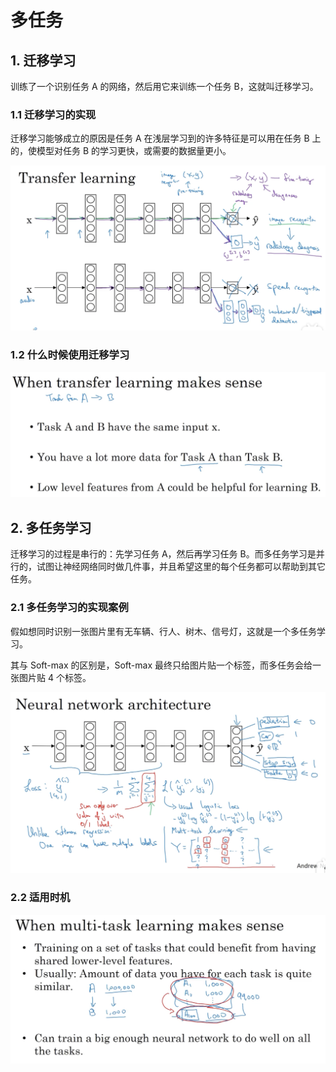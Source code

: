# 多任务

## 1. 迁移学习

训练了一个识别任务 A 的网络，然后用它来训练一个任务 B，这就叫迁移学习。

### 1.1 迁移学习的实现

迁移学习能够成立的原因是任务 A 在浅层学习到的许多特征是可以用在任务 B 上的，使模型对任务 B 的学习更快，或需要的数据量更小。

![](./imgs/迁移学习的实现.png)

### 1.2 什么时候使用迁移学习

![](./imgs/迁移学习的适用时机.png)

## 2. 多任务学习

迁移学习的过程是串行的：先学习任务 A，然后再学习任务 B。而多任务学习是并行的，试图让神经网络同时做几件事，并且希望这里的每个任务都可以帮助到其它任务。

### 2.1 多任务学习的实现案例

假如想同时识别一张图片里有无车辆、行人、树木、信号灯，这就是一个多任务学习。

其与 Soft-max 的区别是，Soft-max 最终只给图片贴一个标签，而多任务会给一张图片贴 4 个标签。

![](./imgs/多任务学习的实现案例.png)

### 2.2 适用时机

![](./imgs/多任务学习的适用时机.png)
